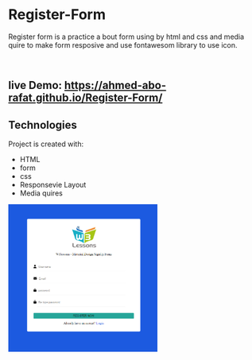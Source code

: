 # Register-Form
Register form is a practice a bout form using by html and css and media quire to make form resposive and use fontawesom library to use icon.

<br>

## live Demo: https://ahmed-abo-rafat.github.io/Register-Form/

## Technologies
Project is created with:
   - HTML
   - form
   - css
   - Responsevie Layout
   - Media quires

<img
  src="./img/FORM.PNG"
  alt="Form"
  title="Form"
  style="display: inline-block; margin: 0 auto; max-width: 300px"
/>
